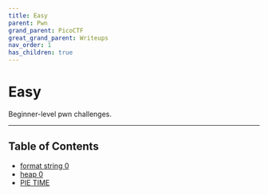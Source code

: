 ```yaml
---
title: Easy
parent: Pwn
grand_parent: PicoCTF
great_grand_parent: Writeups
nav_order: 1
has_children: true
---
```


# Easy

Beginner-level pwn challenges.

---

## Table of Contents
- [format string 0](PicoCTF/pwn/easy/format_string_0.md)
- [heap 0](PicoCTF/pwn/easy/heap_0.md)
- [PIE TIME](PicoCTF/pwn/easy/pie_time.md)
